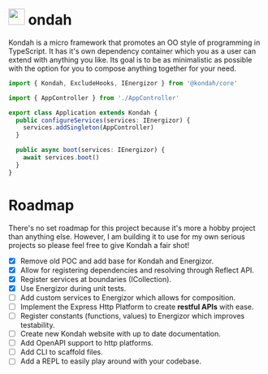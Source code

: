 # <img src="https://kondah.dev/logo.svg" width="32" /> ondah

<p>
  Kondah is a micro framework that promotes an OO style of programming in TypeScript. It has it's own dependency container which you as a user can extend with anything you like. Its goal is to be as minimalistic as possible with the option for you to compose anything together for your need.
</p>

```ts
import { Kondah, ExcludeHooks, IEnergizor } from '@kondah/core'

import { AppController } from './AppController'

export class Application extends Kondah {
  public configureServices(services: IEnergizor) {
    services.addSingleton(AppController)
  }

  public async boot(services: IEnergizor) {
    await services.boot()
  }
}
```

# Roadmap

There's no set roadmap for this project because it's more a hobby project than anything else. However, I am building it to use for my own serious projects so please feel free to give Kondah a fair shot!

- [x] Remove old POC and add base for Kondah and Energizor.
- [x] Allow for registering dependencies and resolving through Reflect API.
- [x] Register services at boundaries (ICollection).
- [x] Use Energizor during unit tests.
- [ ] Add custom services to Energizor which allows for composition.
- [ ] Implement the Express Http Platform to create **restful APIs** with ease.
- [ ] Register constants (functions, values) to Energizor which improves testability.
- [ ] Create new Kondah website with up to date documentation.
- [ ] Add OpenAPI support to http platforms.
- [ ] Add CLI to scaffold files.
- [ ] Add a REPL to easily play around with your codebase.
